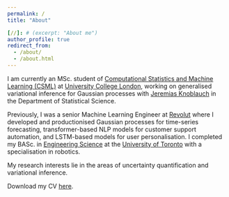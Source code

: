 ```yaml
---
permalink: /
title: "About"

[//]: # (excerpt: "About me")
author_profile: true
redirect_from: 
  - /about/
  - /about.html
---
```


I am currently an MSc. student of <a href="https://ucl-ellis.github.io">Computational Statistics and Machine Learning (CSML)</a> at <a href="https://www.ucl.ac.uk">University College London</a>, working on generalised variational inference for Gaussian processes with <a href="https://jeremiasknoblauch.github.io">Jeremias Knoblauch</a> in the Department of Statistical Science.

Previously, I was a senior Machine Learning Engineer at <a href="https://www.revolut.com">Revolut</a> where I developed and productionised Gaussian processes for time-series forecasting, transformer-based NLP models for customer support automation, and LSTM-based models for user personalisation. I completed my BASc. in <a href="https://engsci.utoronto.ca/">Engineering Science</a> at the <a href="https://www.utoronto.ca/">University of Toronto</a> with a specialisation in robotics. 

My research interests lie in the areas of uncertainty quantification and variational inference.

Download my CV [here](/files/james-wu-resume.pdf).

